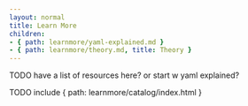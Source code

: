 ```yaml
---
layout: normal
title: Learn More
children:
- { path: learnmore/yaml-explained.md }
- { path: learnmore/theory.md, title: Theory }
---
```


TODO have a list of resources here?  or start w yaml explained?

TODO include { path: learnmore/catalog/index.html }